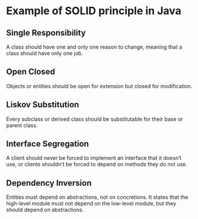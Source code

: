 # Example of SOLID principle in Java

## Single Responsibility

A class should have one and only one reason to change, meaning that a class should have only one job.

## Open Closed

Objects or entities should be open for extension but closed for modification.

## Liskov Substitution

Every subclass or derived class should be substitutable for their base or parent class.

## Interface Segregation

A client should never be forced to implement an interface that it doesn’t use, or clients shouldn’t be forced to depend on methods they do not use.

## Dependency Inversion

Entities must depend on abstractions, not on concretions. It states that the high-level module must not depend on the low-level module, but they should depend on abstractions.
